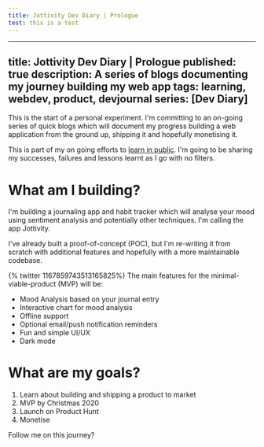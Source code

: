 ```yaml
---
title: Jottivity Dev Diary | Prologue
test: this is a test
---
```


---
title: Jottivity Dev Diary | Prologue
published: true
description: A series of blogs documenting my journey building my web app
tags: learning, webdev, product, devjournal
series: [Dev Diary] 
---

This is the start of a personal experiment. I'm committing to an on-going series of quick blogs which  will document my progress building a web application from the ground up, shipping it and hopefully monetising it. 

This is part of my on going efforts to [learn in public](https://www.swyx.io/writing/learn-in-public/). I'm going to be sharing my successes, failures and lessons learnt as I go with no filters.

# What am I building?

I'm building a journaling app and habit tracker which will analyse your mood using sentiment analysis and potentially other techniques. I'm calling the app Jottivity.

I've already built a proof-of-concept (POC), but I'm re-writing it from scratch with additional features and hopefully with a more maintainable codebase.

{% twitter 1167859743513165825%}
The main features for the minimal-viable-product (MVP) will be:

- Mood Analysis based on your journal entry
- Interactive chart for mood analysis
- Offline support
- Optional email/push notification reminders
- Fun and simple UI/UX
- Dark mode

# What are my goals?

1) Learn about building and shipping a product to market
2) MVP by Christmas 2020
3) Launch on Product Hunt
4) Monetise

Follow me on this journey?
